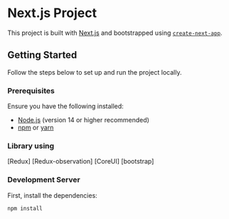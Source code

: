 # Next.js Project

This project is built with [Next.js](https://nextjs.org) and bootstrapped using [`create-next-app`](https://nextjs.org/docs/app/api-reference/cli/create-next-app).

## Getting Started

Follow the steps below to set up and run the project locally.

### Prerequisites

Ensure you have the following installed:

- [Node.js](https://nodejs.org) (version 14 or higher recommended)
- [npm](https://www.npmjs.com/) or [yarn](https://yarnpkg.com/)


### Library using

[Redux]
[Redux-observation]
[CoreUI]
[bootstrap]



### Development Server

First, install the dependencies:

```bash
npm install

